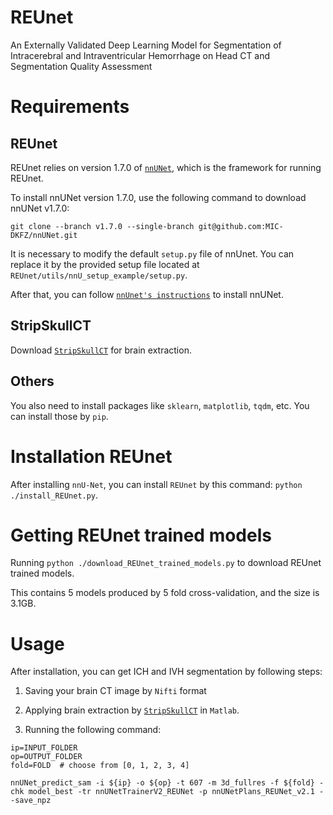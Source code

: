 # REUnet
An Externally Validated Deep Learning Model for Segmentation of Intracerebral and Intraventricular Hemorrhage on Head CT and Segmentation Quality Assessment

# Requirements
## REUnet
REUnet relies on version 1.7.0 of [`nnUNet`](https://github.com/MIC-DKFZ/nnUNet/tree/v1.7.0), which is the framework for running REUnet.

To install nnUNet version 1.7.0, use the following command to download nnUNet v1.7.0:

`git clone --branch v1.7.0 --single-branch git@github.com:MIC-DKFZ/nnUNet.git`

It is necessary to modify the default `setup.py` file of nnUnet. You can replace it by the provided setup file located at `REUnet/utils/nnU_setup_example/setup.py`.

After that, you can follow [`nnUnet's instructions`](https://github.com/MIC-DKFZ/nnUNet/tree/v1.7.0) to install nnUNet.

## StripSkullCT
Download [`StripSkullCT`](https://github.com/WuChanada/StripSkullCT) for brain extraction.

## Others
You also need to install packages like `sklearn`, `matplotlib`, `tqdm`, etc.
You can install those by `pip`.

# Installation REUnet
After installing `nnU-Net`, you can install `REUnet` by this command: `python ./install_REUnet.py`.

# Getting REUnet trained models
Running `python ./download_REUnet_trained_models.py` to download REUnet trained models.

This contains 5 models produced by 5 fold cross-validation, and the size is 3.1GB.

# Usage
After installation, you can get ICH and IVH segmentation by following steps:

1. Saving your brain CT image by `Nifti` format

2. Applying brain extraction by [`StripSkullCT`](https://github.com/WuChanada/StripSkullCT) in `Matlab`. 

3. Running the following command:

 ```
ip=INPUT_FOLDER 
op=OUTPUT_FOLDER 
fold=FOLD  # choose from [0, 1, 2, 3, 4]

nnUNet_predict_sam -i ${ip} -o ${op} -t 607 -m 3d_fullres -f ${fold} -chk model_best -tr nnUNetTrainerV2_REUNet -p nnUNetPlans_REUNet_v2.1 --save_npz
```
